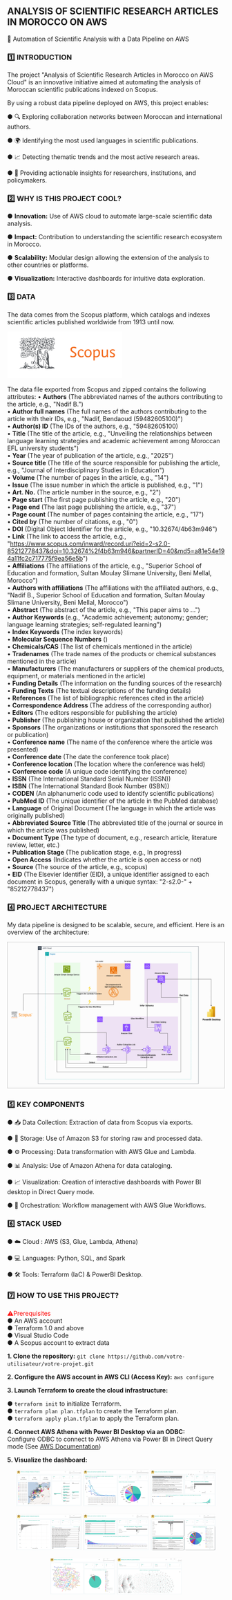 ## ANALYSIS OF SCIENTIFIC RESEARCH ARTICLES IN MOROCCO ON AWS
🚀 Automation of Scientific Analysis with a Data Pipeline on AWS
### 1️⃣ INTRODUCTION
The project "Analysis of Scientific Research Articles in Morocco on AWS Cloud" is an innovative initiative aimed at automating the analysis of Moroccan scientific publications indexed on Scopus.

By using a robust data pipeline deployed on AWS, this project enables:

● 🔍 Exploring collaboration networks between Moroccan and international authors.

● 🌍 Identifying the most used languages in scientific publications.

● 📈 Detecting thematic trends and the most active research areas.

● 🎯 Providing actionable insights for researchers, institutions, and policymakers.

### 2️⃣ WHY IS THIS PROJECT COOL?
● **Innovation:** Use of AWS cloud to automate large-scale scientific data analysis.

● **Impact:** Contribution to understanding the scientific research ecosystem in Morocco.

● **Scalability:** Modular design allowing the extension of the analysis to other countries or platforms.

● **Visualization:** Interactive dashboards for intuitive data exploration.

### 3️⃣ DATA

The data comes from the Scopus platform, which catalogs and indexes scientific articles published worldwide from 1913 until now.

![scopus logo](Images/scopus.png)

The data file exported from Scopus and zipped contains the following attributes:
• **Authors** (The abbreviated names of the authors contributing to the article, e.g., "Nadif B.")  
• **Author full names** (The full names of the authors contributing to the article with their IDs, e.g., "Nadif, Bendaoud (59482605100)")  
• **Author(s) ID** (The IDs of the authors, e.g., "59482605100)  
• **Title** (The title of the article, e.g., "Unveiling the relationships between language learning strategies and academic achievement among Moroccan EFL university students")  
• **Year** (The year of publication of the article, e.g., "2025")  
• **Source title** (The title of the source responsible for publishing the article, e.g., "Journal of Interdisciplinary Studies in Education")  
• **Volume** (The number of pages in the article, e.g., "14")  
• **Issue** (The issue number in which the article is published, e.g., "1")  
• **Art. No.** (The article number in the source, e.g., "2")  
• **Page start** (The first page publishing the article, e.g., "20")  
• **Page end** (The last page publishing the article, e.g., "37")  
• **Page count** (The number of pages containing the article, e.g., "17")  
• **Cited by** (The number of citations, e.g., "0")  
• **DOI** (Digital Object Identifier for the article, e.g., "10.32674/4b63m946")  
• **Link** (The link to access the article, e.g., "https://www.scopus.com/inward/record.uri?eid=2-s2.0-85212778437&doi=10.32674%2f4b63m946&partnerID=40&md5=a81e54e194a11fc2c717775f9ea56e5b")  
• **Affiliations** (The affiliations of the article, e.g., "Superior School of Education and formation, Sultan Moulay Slimane University, Beni Mellal, Morocco")  
• **Authors with affiliations** (The affiliations with the affiliated authors, e.g., "Nadif B., Superior School of Education and formation, Sultan Moulay Slimane University, Beni Mellal, Morocco")  
• **Abstract** (The abstract of the article, e.g., "This paper aims to ...")  
• **Author Keywords** (e.g., "Academic achievement; autonomy; gender; language learning strategies; self-regulated learning")  
• **Index Keywords** (The index keywords)  
• **Molecular Sequence Numbers** ()  
• **Chemicals/CAS** (The list of chemicals mentioned in the article)  
• **Tradenames** (The trade names of the products or chemical substances mentioned in the article)  
• **Manufacturers** (The manufacturers or suppliers of the chemical products, equipment, or materials mentioned in the article)  
• **Funding Details** (The information on the funding sources of the research)  
• **Funding Texts** (The textual descriptions of the funding details)  
• **References** (The list of bibliographic references cited in the article)  
• **Correspondence Address** (The address of the corresponding author)  
• **Editors** (The editors responsible for publishing the article)  
• **Publisher** (The publishing house or organization that published the article)  
• **Sponsors** (The organizations or institutions that sponsored the research or publication)  
• **Conference name** (The name of the conference where the article was presented)  
• **Conference date** (The date the conference took place)  
• **Conference location** (The location where the conference was held)  
• **Conference code** (A unique code identifying the conference)  
• **ISSN** (The International Standard Serial Number (ISSN))  
• **ISBN** (The International Standard Book Number (ISBN))  
• **CODEN** (An alphanumeric code used to identify scientific publications)  
• **PubMed ID** (The unique identifier of the article in the PubMed database)  
• **Language** of Original Document (The language in which the article was originally published)  
• **Abbreviated Source Title** (The abbreviated title of the journal or source in which the article was published)  
• **Document Type** (The type of document, e.g., research article, literature review, letter, etc.)  
• **Publication Stage** (The publication stage, e.g., In progress)  
• **Open Access** (Indicates whether the article is open access or not)  
• **Source** (The source of the article, e.g., scopus)  
• **EID** (The Elsevier Identifier (EID), a unique identifier assigned to each document in Scopus, generally with a unique syntax: "2-s2.0-" + "85212778437")  

### 4️⃣ PROJECT ARCHITECTURE

My data pipeline is designed to be scalable, secure, and efficient. Here is an overview of the architecture:

![architecture](Images/architecture.png)

### 5️⃣ KEY COMPONENTS

● 📥 Data Collection: Extraction of data from Scopus via exports.

● 💾 Storage: Use of Amazon S3 for storing raw and processed data.

● ⚙️ Processing: Data transformation with AWS Glue and Lambda.

● 📊 Analysis: Use of Amazon Athena for data cataloging.

● 📈 Visualization: Creation of interactive dashboards with Power BI desktop in Direct Query mode.

● 🧩 Orchestration: Workflow management with AWS Glue Workflows.


### 6️⃣ STACK USED

● ☁️ Cloud : AWS (S3, Glue, Lambda, Athena)

● 💻 Languages: Python, SQL, and Spark

● 🛠️ Tools: Terraform (IaC) & PowerBI Desktop.

### 7️⃣ HOW TO USE THIS PROJECT?

<span style="color: red;">⚠️Prerequisites</span>  
● An AWS account  
● Terraform 1.0 and above  
● Visual Studio Code  
● A Scopus account to extract data  


**1. Clone the repository:**
`git clone https://github.com/votre-utilisateur/votre-projet.git`

**2. Configure the AWS account in AWS CLI (Access Key):**
`aws configure`

**3. Launch Terraform to create the cloud infrastructure:**

● `terraform init` to initialize Terraform.   
● `terraform plan plan.tfplan` to create the Terraform plan.   
● `terraform apply plan.tfplan` to apply the Terraform plan.   


**4. Connect AWS Athena with Power BI Desktop via an ODBC:**  
Configure ODBC to connect to AWS Athena via Power BI in Direct Query mode (See [AWS Documentation](https://docs.aws.amazon.com/athena/latest/ug/odbc-v2-driver.html))

**5. Visualize the dashboard:**  
<p align="center">
  <img src="Images\Screenshot 2025-02-10 030109.png" alt="Dashboard 1" width="30%">
  <img src="Images\Screenshot 2025-02-10 030235.png" alt="Dashboard 2" width="30%">
  <img src="Images\Screenshot 2025-02-10 030433.png" alt="Dashboard 3" width="30%">
</p>
<p align="center">
  <img src="Images\Screenshot 2025-02-10 030448.png" alt="Dashboard 4" width="30%">
  <img src="Images\Screenshot 2025-02-10 030511.png" alt="Dashboard 5" width="30%">
  <img src="Images\Screenshot 2025-02-10 030532.png" alt="Dashboard 6" width="30%">
</p>
<p align="center">
  <img src="Images\Screenshot 2025-02-10 030628.png" alt="Dashboard 7" width="30%">
  <img src="Images\Screenshot 2025-02-10 031837.png" alt="Dashboard 8" width="30%">

</p>




